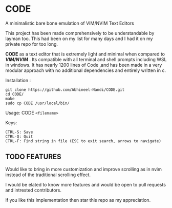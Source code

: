 # CODE
A minimalistic bare bone emulation of VIM/NVIM Text Editors

This project has been made comprehensively to be understandable by layman
too. This had been on my list for many days and I had it on my private repo for 
too long.

**CODE** as a text editor that is extremely light and minimal when
compared to ***VIM/NVIM*** . Its compatible with all terminal and shell prompts 
including WSL in windows. It has nearly 1200 lines of Code ,and 
has been made in a very modular approach with no additional dependencies and entirely written in c.

Installation : 
    
    git clone https://github.com/Abhineel-Nandi/CODE.git
    cd CODE/
    make
    sudo cp CODE /usr/local/bin/

Usage: CODE `<filename>`

Keys:

    CTRL-S: Save
    CTRL-Q: Quit
    CTRL-F: Find string in file (ESC to exit search, arrows to navigate)
    
## TODO FEATURES

Would like to bring in more customization and improve scrolling as in nvim 
instead of the traditional scrolling effect.

I would be elated to know more features and would be open to pull requests 
and intrested contributors.

If you like this implementation then star this repo as my appreciation.
